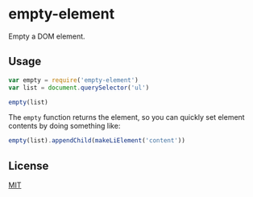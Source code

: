 # empty-element

Empty a DOM element.

## Usage

```js
var empty = require('empty-element')
var list = document.querySelector('ul')

empty(list)
```

The `empty` function returns the element, so you can quickly set element
contents by doing something like:

```js
empty(list).appendChild(makeLiElement('content'))
```

## License

[MIT](./LICENSE)
